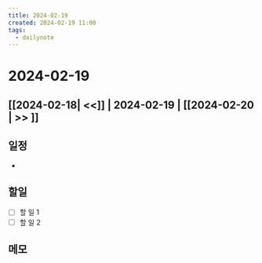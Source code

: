 ```yaml
---
title: 2024-02-19
created: 2024-02-19 11:00
tags:
  - dailynote
---
```

# 2024-02-19
## [[2024-02-18| <<]] | 2024-02-19 | [[2024-02-20 | >> ]]

## 일정
- 

## 할일
- [ ] 할 일 1
- [ ] 할 일 2

## 메모

